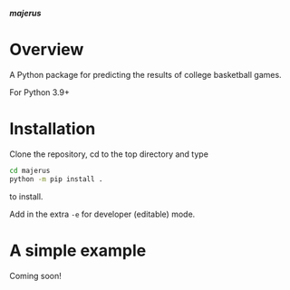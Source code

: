 ***majerus***

Overview
========

A Python package for predicting the results of college basketball games.

For Python 3.9+

Installation
============

Clone the repository, cd to the top directory and type
```bash
cd majerus
python -m pip install .
```
to install.

Add in the extra ```-e``` for developer (editable) mode.

A simple example
===================
Coming soon!
